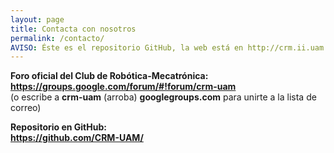 ```yaml
---
layout: page
title: Contacta con nosotros
permalink: /contacto/
AVISO: Éste es el repositorio GitHub, la web está en http://crm.ii.uam.es/
---
```



**Foro oficial del Club de Robótica-Mecatrónica:**  
**<https://groups.google.com/forum/#!forum/crm-uam>**  
(o escribe a **crm-uam** (arroba) **googlegroups.com** para unirte a la lista de correo)  

**Repositorio en GitHub:**  
**<https://github.com/CRM-UAM/>**  


